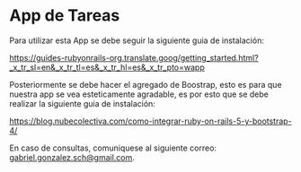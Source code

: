 # App de Tareas

Para utilizar esta App se debe seguir la siguiente guia de instalación:

https://guides-rubyonrails-org.translate.goog/getting_started.html?_x_tr_sl=en&_x_tr_tl=es&_x_tr_hl=es&_x_tr_pto=wapp

Posteriormente se debe hacer el agregado de Boostrap, esto es para que nuestra app se vea esteticamente agradable, es por esto que se debe realizar
la siguiente guia de instalación:

https://blog.nubecolectiva.com/como-integrar-ruby-on-rails-5-y-bootstrap-4/

En caso de consultas, comuniquese al siguiente correo: gabriel.gonzalez.sch@gmail.com.
